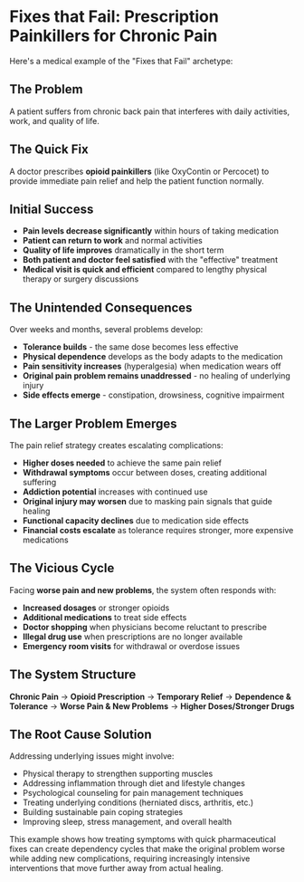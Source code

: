 # Fixes that Fail: Prescription Painkillers for Chronic Pain

Here's a medical example of the "Fixes that Fail" archetype:

## The Problem

A patient suffers from chronic back pain that interferes with daily activities, work, and quality of life.

## The Quick Fix
A doctor prescribes **opioid painkillers** (like OxyContin or Percocet) to provide immediate pain relief and help the patient function normally.

## Initial Success

- **Pain levels decrease significantly** within hours of taking medication
- **Patient can return to work** and normal activities
- **Quality of life improves** dramatically in the short term
- **Both patient and doctor feel satisfied** with the "effective" treatment
- **Medical visit is quick and efficient** compared to lengthy physical therapy or surgery discussions

## The Unintended Consequences
Over weeks and months, several problems develop:

- **Tolerance builds** - the same dose becomes less effective
- **Physical dependence** develops as the body adapts to the medication
- **Pain sensitivity increases** (hyperalgesia) when medication wears off
- **Original pain problem remains unaddressed** - no healing of underlying injury
- **Side effects emerge** - constipation, drowsiness, cognitive impairment

## The Larger Problem Emerges
The pain relief strategy creates escalating complications:

- **Higher doses needed** to achieve the same pain relief
- **Withdrawal symptoms** occur between doses, creating additional suffering
- **Addiction potential** increases with continued use
- **Original injury may worsen** due to masking pain signals that guide healing
- **Functional capacity declines** due to medication side effects
- **Financial costs escalate** as tolerance requires stronger, more expensive medications

## The Vicious Cycle
Facing **worse pain and new problems**, the system often responds with:
- **Increased dosages** or stronger opioids
- **Additional medications** to treat side effects
- **Doctor shopping** when physicians become reluctant to prescribe
- **Illegal drug use** when prescriptions are no longer available
- **Emergency room visits** for withdrawal or overdose issues

## The System Structure
**Chronic Pain** → **Opioid Prescription** → **Temporary Relief** → **Dependence & Tolerance** → **Worse Pain & New Problems** → **Higher Doses/Stronger Drugs**

## The Root Cause Solution
Addressing underlying issues might involve:
- Physical therapy to strengthen supporting muscles
- Addressing inflammation through diet and lifestyle changes
- Psychological counseling for pain management techniques
- Treating underlying conditions (herniated discs, arthritis, etc.)
- Building sustainable pain coping strategies
- Improving sleep, stress management, and overall health

This example shows how treating symptoms with quick pharmaceutical fixes can create dependency cycles that make the original problem worse while adding new complications, requiring increasingly intensive interventions that move further away from actual healing.